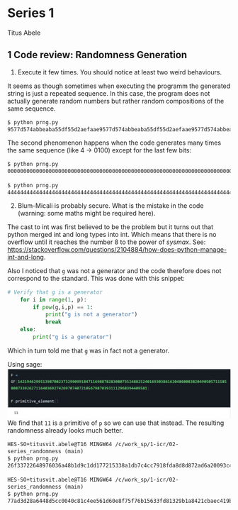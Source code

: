 # Series 1
Titus Abele

## 1 Code review: Randomness Generation

1) Execute it few times. You should notice at least two weird behaviours.

It seems as though sometimes when executing the programm the generated string is just a repeated sequence. In this case, the program does not actually generate random numbers but rather random compositions of the same sequence.
```
$ python prng.py
9577d574abbeaba55df55d2aefaae9577d574abbeaba55df55d2aefaae9577d574abbeaba55df55d2aefaae9577d574abbeaba55df55d2aefaae9577d574abbeaba55df55d2aefaae9577d574abbeaba55df55d2aefaae9577d574abbeaba55df55d2aefaae9577d574abbeaba55df55d2aefaae9577d574abbeaba55cff68c4
```
The second phenomenon happens when the code generates many times the same sequence (like 4 -> 0100) except for the last few bits:
```
$ python prng.py
0000000000000000000000000000000000000000000000000000000000000000000000000000000000000000000000000000000000000000000000000000000000000000000000000000000000000000000000000000000000000000000000000000000000000000000000000000000000000000000000000000000000000072

$ python prng.py
4444444444444444444444444444444444444444444444444444444444444444444444444444444444444444444444444444444444444444444444444444444444444444444444444444444444444444444444444444444444444444444444444444444444444444444444444444444444444444444444444444444444444447
```

2) Blum-Micali is probably secure. What is the mistake in the code (warning: some maths
might be required here).

The cast to int was first believed to be the problem but it turns out that python merged int and long types into int. Which means that there is no overflow until it reaches the number 8 to the power of *sysmax*. See: https://stackoverflow.com/questions/2104884/how-does-python-manage-int-and-long. 

Also I noticed that `g`  was not a generator and the code therefore does not correspond to the standard. This was done with this snippet:
```python
# Verify that g is a generator
    for i in range(1, p):
        if pow(g,i,p) == 1:
            print("g is not a generator")
            break
    else:
        print("g is a generator")
```
Which in turn told me that `g` was in fact not a generator.

Using sage:
![alt text](sage.png)
We find that `11` is a primitive of `p` so we can use that instead. The resulting randomness already looks much better.

```
HES-SO+titusvit.abele@T16 MINGW64 /c/work_sp/1-icr/02-series_randomness (main)
$ python prng.py
26f33722648976036a48b1d9c1dd177215338a1db7c4cc7918fda8d8d872ad6a20093c4598e080417aae5a8802bc00e19852ba3605086a767278d5265423c4bd3e8a3ff7c2007538682b9f2816df13804def900544eac1824214251fe5a6dcdfe4d4deb7a52e150c6802b0876aa80974b2a5ac1135467eedee99df3ee701c786

HES-SO+titusvit.abele@T16 MINGW64 /c/work_sp/1-icr/02-series_randomness (main)
$ python prng.py
77ad3d28a6448d5cc0040c81c4ee561d60e8f75f76b15633fd81329b1a8421cbaec419b654e003fab7aed29a3b264b2c862b225bb75db150d36f876bd9488658d1ea4bcfb4ef0dd048d6acb55ba48415d65acfe7dcb237ff3f4ffcbf415654f307b239aecf599c7a80d77b936f8722bc8fc4abaed95cf8b804dd96a34963fc50
``` 
